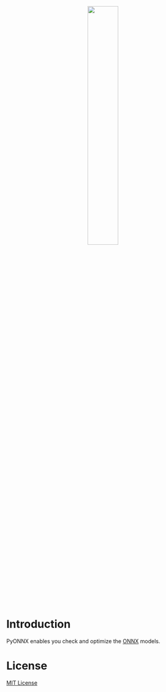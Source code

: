 
<p align="center"><img width="40%" src="../docs/ONNXMLTools_logo_main.png" /></p>


# Introduction
PyONNX enables you check and optimize the [ONNX](https://onnx.ai) models.



# License
[MIT License](LICENSE)
